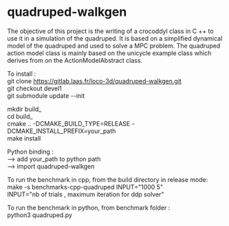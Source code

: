 # quadruped-walkgen

The objective of this project is the writing of a crocoddyl class in C ++ to use it in a simulation of the quadruped. It is based on a simplified dynamical model of the quadruped and used to solve a MPC problem. 
The quadruped action model class is mainly based on the unicycle example class which derives from on the ActionModelAbstract class.

To install :  
git clone https://gitlab.laas.fr/loco-3d/quadruped-walkgen.git  
git checkout devel1  
git submodule update --init

mkdir build_  
cd build_  
cmake .. -DCMAKE_BUILD_TYPE=RELEASE -DCMAKE_INSTALL_PREFIX=your_path  
make install

Python binding :  
--> add your_path to python path  
--> import quadruped-walkgen  

To run the benchmark in cpp, from the build directory in release mode:  
make -s benchmarks-cpp-quadruped INPUT="1000 5"  
INPUT="nb of trials , maximum iteration for ddp solver"

To run the benchmark in python, from benchmark folder :  
python3 quadruped.py

